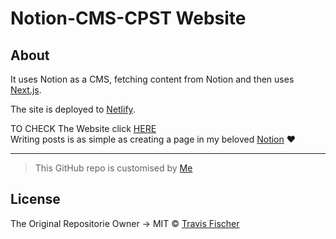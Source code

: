# Notion-CMS-CPST Website

## About 

It uses Notion as a CMS, fetching content from Notion and then uses [Next.js](https://nextjs.org/).

The site is deployed to [Netlify](http://netlify.com).

TO CHECK The Website click [HERE](https://cpst.neltify.app)
<br/>
Writing posts is as simple as creating a page in my beloved [Notion](https://notion.so/) ❤

--------------------------------------------------------------------------------------

>This GitHub repo is customised by [Me](https://www.github.com/MounibNemmiche)
## License

The Original Repositorie Owner -> MIT © [Travis Fischer](https://github.com/transitive-bullshit/nextjs-notion-starter-kit)
